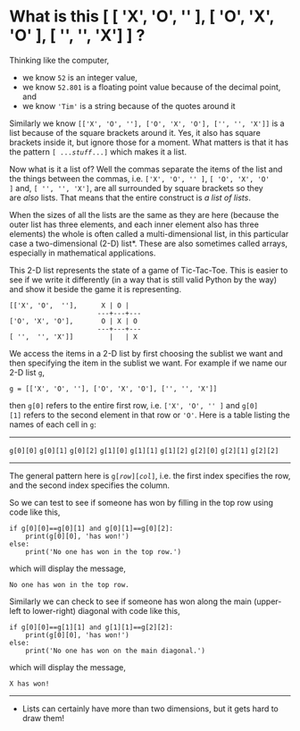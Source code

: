 # What is this \[ \[ 'X', 'O', '' \], \[ 'O', 'X', 'O' \], \[ '', '', 'X'\] \] ?

Thinking like the computer,

-   we know `52` is an integer value,
-   we know `52.801` is a floating point value because of the decimal
    point, and
-   we know `'Tim'` is a string because of the quotes around it

Similarly we know `[['X', 'O', ''], ['O', 'X', 'O'], ['', '', 'X']]` is
a list because of the square brackets around it. Yes, it also has square
brackets inside it, but ignore those for a moment. What matters is that
it has the pattern `[ ...`*`stuff`*`...]` which makes it a list.

Now what is it a list of? Well the commas separate the items of the list
and the things between the commas,
i.e. `['X', 'O', '' ]`, `[ 'O', 'X', 'O' ]` and, `[ '', '', 'X']`, are
all surrounded by square brackets so they are *also* lists. That means
that the entire construct is *a list of lists*.

When the sizes of all the lists are the same as they are here (because
the outer list has three elements, and each inner element also has three
elements) the whole is often called a multi-dimensional list, in this
particular case a two-dimensional (2-D) list*. These are also sometimes
called arrays, especially in mathematical applications.

This 2-D list represents the state of a game of Tic-Tac-Toe. This is
easier to see if we write it differently (in a way that is still valid
Python by the way) and show it beside the game it is representing.

```
[['X', 'O',  ''],      X | O |   
                      ---+---+---
['O', 'X', 'O'],       O | X | O
                      ---+---+---
[ '',  '', 'X']]         |   | X 
```

We access the items in a 2-D list by first choosing the sublist we want
and then specifying the item in the sublist we want. For example if we
name our 2-D list `g`,

    g = [['X', 'O', ''], ['O', 'X', 'O'], ['', '', 'X']]

then `g[0]` refers to the entire first row,
i.e. `['X', 'O', '' ]` and `g[0][1]` refers to the second element in
that row or `'O'`. Here is a table listing the names of each cell
in `g`:

  ----------- ----------- -----------
  `g[0][0]`   `g[0][1]`   `g[0][2]`
  `g[1][0]`   `g[1][1]`   `g[1][2]`
  `g[2][0]`   `g[2][1]`   `g[2][2]`
  ----------- ----------- -----------

The general pattern here is `g[`*`row`*`][`*`col`*`]`, i.e. the first
index specifies the row, and the second index specifies the column.

So we can test to see if someone has won by filling in the top row using
code like this,

    if g[0][0]==g[0][1] and g[0][1]==g[0][2]:
        print(g[0][0], 'has won!')
    else:
        print('No one has won in the top row.')

which will display the message,

    No one has won in the top row.

Similarly we can check to see if someone has won along the main
(upper-left to lower-right) diagonal with code like this,

    if g[0][0]==g[1][1] and g[1][1]==g[2][2]:
        print(g[0][0], 'has won!')
    else:
        print('No one has won on the main diagonal.')

which will display the message,

    X has won!

---

* Lists can certainly have more than two dimensions, but it gets hard
to draw them!
